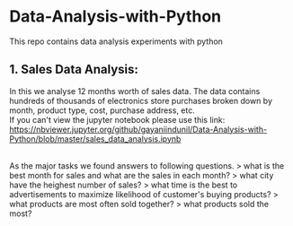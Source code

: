 # Data-Analysis-with-Python
This repo  contains data analysis experiments with python 

## 1. Sales Data Analysis: 
In this we analyse 12 months worth of sales data. The data contains hundreds of thousands of electronics store purchases broken down by month, product type, cost, purchase address, etc.
<br/>
If you can't view the jupyter notebook please use this link: https://nbviewer.jupyter.org/github/gayaniindunil/Data-Analysis-with-Python/blob/master/sales_data_analysis.ipynb

<br/>
As the major tasks we found answers to following questions.
> what is the best month for sales and what are the sales in each month?
> what city have the heighest number of sales?
> what time is the best to advertisements to maximize likelihood of customer's buying products?
> what products are most often sold together?
> what products sold the most?

